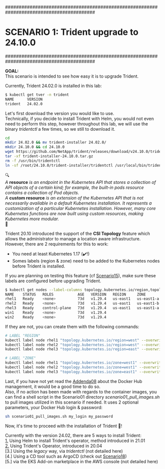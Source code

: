 #########################################################################################
# SCENARIO 1: Trident upgrade to 24.10.0
#########################################################################################

**GOAL:**  
This scenario is intended to see how easy it is to upgrade Trident.

Currently, Trident 24.02.0 is installed in this lab:  
```bash
$ kubectl get tver -n trident
NAME      VERSION
trident   24.02.0
```

Let's first download the version you would like to use.  
Technically, if you decide to install Trident with Helm, you would not even need to perform this step, however throughout this lab, we will use the binary _tridentctl_ a few times, so we still to download it.  
```bash
cd
mkdir 24.02.0 && mv trident-installer 24.02.0/
mkdir 24.10.0 && cd 24.10.0
wget https://github.com/NetApp/trident/releases/download/v24.10.0/trident-installer-24.10.0.tar.gz
tar -xf trident-installer-24.10.0.tar.gz
rm -f /usr/bin/tridentctl
ln -sf /root/24.10.0/trident-installer/tridentctl /usr/local/bin/tridentctl
```

:mag:  
*A* **resource** *is an endpoint in the Kubernetes API that stores a collection of API objects of a certain kind; for example, the built-in pods resource contains a collection of Pod objects.*  
*A* **custom resource** *is an extension of the Kubernetes API that is not necessarily available in a default Kubernetes installation. It represents a customization of a particular Kubernetes installation. However, many core Kubernetes functions are now built using custom resources, making Kubernetes more modular.*  
:mag_right:  

Trident 20.10 introduced the support of the **CSI Topology** feature which allows the administrator to manage a location aware infrastructure.  
However, there are 2 requirements for this to work:  
- You need at least Kubernetes 1.17 (:heavy_check_mark:!)  
- Somes labels (region & zone) need to be added to the Kubernetes nodes before Trident is installed.

If you are planning on testing this feature (cf [Scenario15](../Scenario15)), make sure these labels are configured before upgrading Trident.  
```bash
$ kubectl get nodes --label-columns topology.kubernetes.io/region,topology.kubernetes.io/zone
NAME    STATUS   ROLES           AGE   VERSION   REGION     ZONE
rhel1   Ready    <none>          73d   v1.29.4   us-east1   us-east1-a
rhel2   Ready    <none>          73d   v1.29.4   us-east1   us-east1-b
rhel3   Ready    control-plane   73d   v1.29.4   us-east1   us-east1-a
win1    Ready    <none>          73d   v1.29.4
win2    Ready    <none>          73d   v1.29.4
```

If they are not, you can create them with the following commands:  
```bash
# LABEL "REGION"
kubectl label node rhel1 "topology.kubernetes.io/region=west" --overwrite
kubectl label node rhel2 "topology.kubernetes.io/region=west" --overwrite
kubectl label node rhel3 "topology.kubernetes.io/region=east" --overwrite

# LABEL "ZONE"
kubectl label node rhel1 "topology.kubernetes.io/zone=west1" --overwrite
kubectl label node rhel2 "topology.kubernetes.io/zone=west1" --overwrite
kubectl label node rhel3 "topology.kubernetes.io/zone=east1" --overwrite
```

Last, if you have not yet read the [Addenda08](../../Addendum/Addenda08) about the Docker Hub management, it would be a good time to do so.  
Also, if no action has been made with regards to the container images, you can find a shell script in the Scenario01 directory _scenario01_pull_images.sh_ to pull images utilized in this scenario if needed. It uses 2 optional parameters, your Docker Hub login & password:

```bash
sh scenario01_pull_images.sh my_login my_password
```

Now, it's time to proceed with the installation of Trident :trident:!  

Currently with the version 24.02, there are 5 ways to install Trident:  
[1.](1_Helm) Using Helm to install Trident's operator, method introduced in 21.01  
[2.](2_Operator) Using Trident's Operator, introduced in 20.04  
[3.] Using the _legacy_ way, via _tridentctl_  (not detailed here)  
[4.] Using a CD tool such as ArgoCD (check out [Scenario18](../Scenario18))  
[5.] via the EKS Add-on marketplace in the AWS console (not detailed here)  
